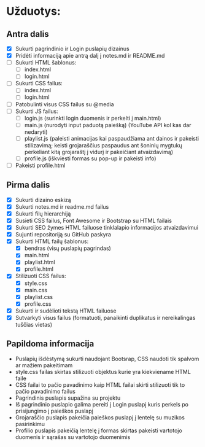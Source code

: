 # Užduotys:
## Antra dalis
- [x] Sukurti pagrindinio ir Login puslapių dizainus
- [x] Pridėti informaciją apie antrą dalį į notes.md ir README.md
- [ ] Sukurti HTML šablonus:
	- [ ] index.html
 	- [ ] login.html
- [ ] Sukurti CSS failus:
	- [ ] index.html
	- [ ] login.html
- [ ] Patobulinti visus CSS failus su @media
- [ ] Sukurti JS failus:
	- [ ] login.js (surinkti login duomenis ir perkelti į main.html)
 	- [ ] main.js (nurodyti input paduotą paiešką) (YouTube API kol kas dar nedaryti)
  	- [ ] playlist.js (paleisti animacijas kai paspaudžiama ant dainos ir pakeisti stilizavimą; keisti grojaraščius paspaudus ant šoninių mygtukų perkeliant kitą grojaraštį į vidurį ir pakeičiant atvaizdavimą)
  	- [ ] profile.js (iškviesti formas su pop-up ir pakeisti info)
- [ ] Pakeisti profile.html 
## Pirma dalis
- [x] Sukurti dizaino eskizą
- [x] Sukurti notes.md ir readme.md failus
- [x] Sukurti filų hierarchiją
- [x] Susieti CSS failus, Font Awesome ir Bootstrap su HTML failais
- [x] Sukurti SEO žymes HTML failuose tinklalapio informacijos atvaizdavimui
- [x] Sujunti repositoriją su GitHub paskyra
- [X] Sukurti HTML failų šablonus:
	- [X] bendras (visų puslapių pagrindas)
	- [X] main.html
	- [X] playlist.html
	- [X] profile.html
- [X] Stilizuoti CSS failus:
	- [X] style.css
	- [X] main.css
	- [X] playlist.css
	- [X] profile.css
- [X] Sukurti ir sudėlioti tekstą HTML failuose
- [X] Sutvarkyti visus failus (formatuoti, panaikinti duplikatus ir nereikalingas tuščias vietas)

## Papildoma informacija
- Puslapių išdėstymą sukurti naudojant Bootsrap, CSS naudoti tik spalvom ar mažiem pakeitimam
- style.css failas skirtas stilizuoti objektus kurie yra kiekviename HTML faile
- CSS failai to pačio pavadinimo kaip HTML failai skirti stilizuoti tik to pačio pavadinimo failus
- Pagrindinis puslapis supažina su projektu
- Iš pagrindinio puslapio galima pereiti į Login puslapį kuris perkels po prisijungimo į paieškos puslapį
- Grojaraščio puslapis pakeičia paieškos puslapį į lentelę su muzikos pasirinkimu
- Profilio puslapis pakeičią lentelę į formas skirtas pakeisti vartotojo duomenis ir sąrašas su vartotojo duomenimis
